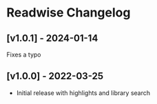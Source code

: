 # Readwise Changelog

## [v1.0.1] - 2024-01-14

Fixes a typo

## [v1.0.0] - 2022-03-25

- Initial release with highlights and library search
